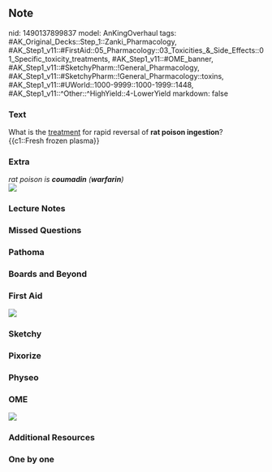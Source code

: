 ## Note
nid: 1490137899837
model: AnKingOverhaul
tags: #AK_Original_Decks::Step_1::Zanki_Pharmacology, #AK_Step1_v11::#FirstAid::05_Pharmacology::03_Toxicities_&_Side_Effects::01_Specific_toxicity_treatments, #AK_Step1_v11::#OME_banner, #AK_Step1_v11::#SketchyPharm::!General_Pharmacology, #AK_Step1_v11::#SketchyPharm::!General_Pharmacology::toxins, #AK_Step1_v11::#UWorld::1000-9999::1000-1999::1448, #AK_Step1_v11::^Other::^HighYield::4-LowerYield
markdown: false

### Text
<div>
  What is the <u>treatment</u> for rapid reversal of <b>rat poison
  ingestion</b>?
</div>
<div>
  {{c1::Fresh frozen plasma}}
</div>

### Extra
<div>
  <i>rat poison is <b>coumadin</b> (<b>warfarin</b>)</i>
</div>
<div><img src="paste-397817050825266.jpg"></div>

### Lecture Notes


### Missed Questions


### Pathoma


### Boards and Beyond


### First Aid
<img src="tmp5jMg42.png">

### Sketchy


### Pixorize


### Physeo


### OME
<div class="ome-widget">
  <a href="https://onlinemeded.org?ref=anki"><img src=
  "_OME_AnkiFlashcards_General_7.png"></a>
</div>

### Additional Resources


### One by one

